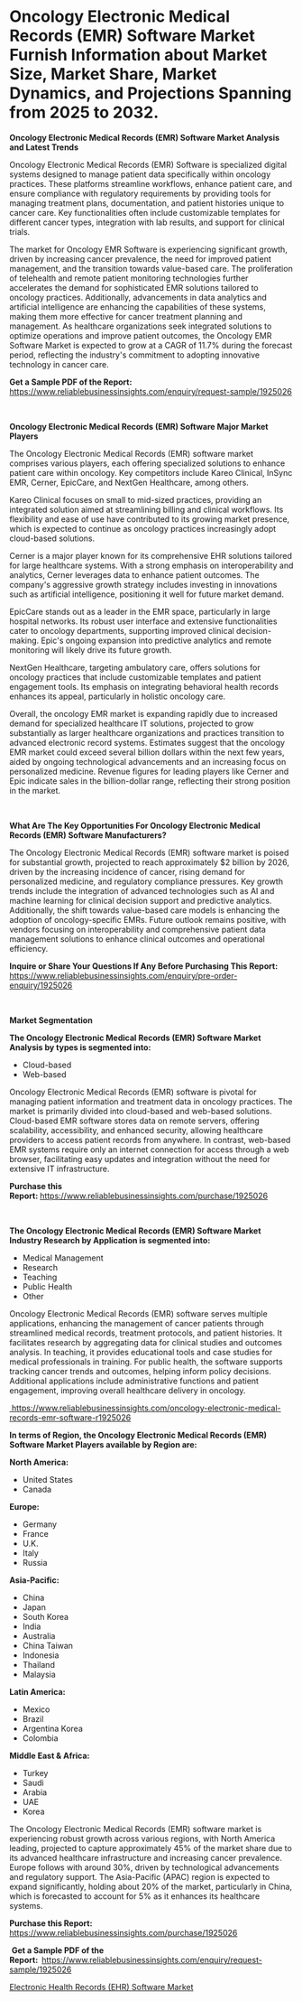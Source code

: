 <p><h1>Oncology Electronic Medical Records (EMR) Software Market Furnish Information about Market Size, Market Share, Market Dynamics, and Projections Spanning from 2025 to 2032.</h1></p><p><strong>Oncology Electronic Medical Records (EMR) Software Market Analysis and Latest Trends</strong></p>
<p><p>Oncology Electronic Medical Records (EMR) Software is specialized digital systems designed to manage patient data specifically within oncology practices. These platforms streamline workflows, enhance patient care, and ensure compliance with regulatory requirements by providing tools for managing treatment plans, documentation, and patient histories unique to cancer care. Key functionalities often include customizable templates for different cancer types, integration with lab results, and support for clinical trials.</p><p>The market for Oncology EMR Software is experiencing significant growth, driven by increasing cancer prevalence, the need for improved patient management, and the transition towards value-based care. The proliferation of telehealth and remote patient monitoring technologies further accelerates the demand for sophisticated EMR solutions tailored to oncology practices. Additionally, advancements in data analytics and artificial intelligence are enhancing the capabilities of these systems, making them more effective for cancer treatment planning and management. As healthcare organizations seek integrated solutions to optimize operations and improve patient outcomes, the Oncology EMR Software Market is expected to grow at a CAGR of 11.7% during the forecast period, reflecting the industry's commitment to adopting innovative technology in cancer care.</p></p>
<p><strong>Get a Sample PDF of the Report:&nbsp;</strong> <a href="https://www.reliablebusinessinsights.com/enquiry/request-sample/1925026?utm_campaign=1119&utm_medium=2&utm_source=Github&utm_content=ia&utm_term=14012025&utm_id=oncology-electronic-medical-records-emr-software">https://www.reliablebusinessinsights.com/enquiry/request-sample/1925026</a></p>
<p>&nbsp;</p>
<p><strong>Oncology Electronic Medical Records (EMR) Software Major Market Players</strong></p>
<p><p>The Oncology Electronic Medical Records (EMR) software market comprises various players, each offering specialized solutions to enhance patient care within oncology. Key competitors include Kareo Clinical, InSync EMR, Cerner, EpicCare, and NextGen Healthcare, among others.</p><p>Kareo Clinical focuses on small to mid-sized practices, providing an integrated solution aimed at streamlining billing and clinical workflows. Its flexibility and ease of use have contributed to its growing market presence, which is expected to continue as oncology practices increasingly adopt cloud-based solutions.</p><p>Cerner is a major player known for its comprehensive EHR solutions tailored for large healthcare systems. With a strong emphasis on interoperability and analytics, Cerner leverages data to enhance patient outcomes. The company's aggressive growth strategy includes investing in innovations such as artificial intelligence, positioning it well for future market demand.</p><p>EpicCare stands out as a leader in the EMR space, particularly in large hospital networks. Its robust user interface and extensive functionalities cater to oncology departments, supporting improved clinical decision-making. Epic's ongoing expansion into predictive analytics and remote monitoring will likely drive its future growth.</p><p>NextGen Healthcare, targeting ambulatory care, offers solutions for oncology practices that include customizable templates and patient engagement tools. Its emphasis on integrating behavioral health records enhances its appeal, particularly in holistic oncology care.</p><p>Overall, the oncology EMR market is expanding rapidly due to increased demand for specialized healthcare IT solutions, projected to grow substantially as larger healthcare organizations and practices transition to advanced electronic record systems. Estimates suggest that the oncology EMR market could exceed several billion dollars within the next few years, aided by ongoing technological advancements and an increasing focus on personalized medicine. Revenue figures for leading players like Cerner and Epic indicate sales in the billion-dollar range, reflecting their strong position in the market.</p></p>
<p>&nbsp;</p>
<p><strong>What Are The Key Opportunities For Oncology Electronic Medical Records (EMR) Software Manufacturers?</strong></p>
<p><p>The Oncology Electronic Medical Records (EMR) software market is poised for substantial growth, projected to reach approximately $2 billion by 2026, driven by the increasing incidence of cancer, rising demand for personalized medicine, and regulatory compliance pressures. Key growth trends include the integration of advanced technologies such as AI and machine learning for clinical decision support and predictive analytics. Additionally, the shift towards value-based care models is enhancing the adoption of oncology-specific EMRs. Future outlook remains positive, with vendors focusing on interoperability and comprehensive patient data management solutions to enhance clinical outcomes and operational efficiency.</p></p>
<p><strong>Inquire or Share Your Questions If Any Before Purchasing This Report:</strong> <a href="https://www.reliablebusinessinsights.com/enquiry/pre-order-enquiry/1925026?utm_campaign=1119&utm_medium=2&utm_source=Github&utm_content=ia&utm_term=14012025&utm_id=oncology-electronic-medical-records-emr-software">https://www.reliablebusinessinsights.com/enquiry/pre-order-enquiry/1925026</a></p>
<p>&nbsp;</p>
<p><strong>Market Segmentation</strong></p>
<p><strong>The Oncology Electronic Medical Records (EMR) Software Market Analysis by types is segmented into:</strong></p>
<p><ul><li>Cloud-based</li><li>Web-based</li></ul></p>
<p><p>Oncology Electronic Medical Records (EMR) software is pivotal for managing patient information and treatment data in oncology practices. The market is primarily divided into cloud-based and web-based solutions. Cloud-based EMR software stores data on remote servers, offering scalability, accessibility, and enhanced security, allowing healthcare providers to access patient records from anywhere. In contrast, web-based EMR systems require only an internet connection for access through a web browser, facilitating easy updates and integration without the need for extensive IT infrastructure.</p></p>
<p><strong>Purchase this Report:&nbsp;</strong><a href="https://www.reliablebusinessinsights.com/purchase/1925026?utm_campaign=1119&utm_medium=2&utm_source=Github&utm_content=ia&utm_term=14012025&utm_id=oncology-electronic-medical-records-emr-software">https://www.reliablebusinessinsights.com/purchase/1925026</a></p>
<p>&nbsp;</p>
<p><strong>The Oncology Electronic Medical Records (EMR) Software Market Industry Research by Application is segmented into:</strong></p>
<p><ul><li>Medical Management</li><li>Research</li><li>Teaching</li><li>Public Health</li><li>Other</li></ul></p>
<p><p>Oncology Electronic Medical Records (EMR) software serves multiple applications, enhancing the management of cancer patients through streamlined medical records, treatment protocols, and patient histories. It facilitates research by aggregating data for clinical studies and outcomes analysis. In teaching, it provides educational tools and case studies for medical professionals in training. For public health, the software supports tracking cancer trends and outcomes, helping inform policy decisions. Additional applications include administrative functions and patient engagement, improving overall healthcare delivery in oncology.</p></p>
<p><a href="https://www.reliablebusinessinsights.com/oncology-electronic-medical-records-emr-software-r1925026?utm_campaign=1119&utm_medium=2&utm_source=Github&utm_content=ia&utm_term=14012025&utm_id=oncology-electronic-medical-records-emr-software">&nbsp;https://www.reliablebusinessinsights.com/oncology-electronic-medical-records-emr-software-r1925026</a></p>
<p><strong>In terms of Region, the Oncology Electronic Medical Records (EMR) Software Market Players available by Region are:</strong></p>
<p>
    <p> <strong> North America: </strong>
        <ul>
            <li>United States</li>
            <li>Canada</li>
        </ul>
        </p> 
    <p> <strong> Europe: </strong>
        <ul>
            <li>Germany</li>
            <li>France</li>
            <li>U.K.</li>
            <li>Italy</li>
            <li>Russia</li>
        </ul>
        </p> 
    <p> <strong> Asia-Pacific: </strong>
        <ul>
            <li>China</li>
            <li>Japan</li>
            <li>South Korea</li>
            <li>India</li>
            <li>Australia</li>
            <li>China Taiwan</li>
            <li>Indonesia</li>
            <li>Thailand</li>
            <li>Malaysia</li>
        </ul>
        </p> 
    <p> <strong> Latin America: </strong>
        <ul>
            <li>Mexico</li>
            <li>Brazil</li>
            <li>Argentina Korea</li>
            <li>Colombia</li>
        </ul>
        </p> 
    <p> <strong> Middle East & Africa: </strong>
        <ul>
            <li>Turkey</li>
            <li>Saudi</li>
            <li>Arabia</li>
            <li>UAE</li>
            <li>Korea</li>
        </ul>
    </p>
    </p>
<p><p>The Oncology Electronic Medical Records (EMR) software market is experiencing robust growth across various regions, with North America leading, projected to capture approximately 45% of the market share due to its advanced healthcare infrastructure and increasing cancer prevalence. Europe follows with around 30%, driven by technological advancements and regulatory support. The Asia-Pacific (APAC) region is expected to expand significantly, holding about 20% of the market, particularly in China, which is forecasted to account for 5% as it enhances its healthcare systems.</p></p>
<p><strong>Purchase this Report: </strong><a href="https://www.reliablebusinessinsights.com/purchase/1925026?utm_campaign=1119&utm_medium=2&utm_source=Github&utm_content=ia&utm_term=14012025&utm_id=oncology-electronic-medical-records-emr-software">https://www.reliablebusinessinsights.com/purchase/1925026</a></p>
<p>&nbsp;<strong>Get a Sample PDF of the Report:&nbsp;&nbsp;</strong><a href="https://www.reliablebusinessinsights.com/enquiry/request-sample/1925026?utm_campaign=1119&utm_medium=2&utm_source=Github&utm_content=ia&utm_term=14012025&utm_id=oncology-electronic-medical-records-emr-software">https://www.reliablebusinessinsights.com/enquiry/request-sample/1925026</a></p>
<p><strong></strong></p>
<p><p><a href="https://github.com/arnoldannice0/Market-Research-Report-List-1/blob/main/electronic-health-records-ehr-software-market.md?utm_campaign=1119&utm_medium=2&utm_source=Github&utm_content=ia&utm_term=14012025&utm_id=oncology-electronic-medical-records-emr-software">Electronic Health Records (EHR) Software Market</a></p></p>